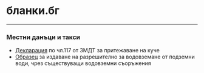 # бланки.бг #
---
### Местни данъци и такси
- [Декларация](/mdt/mdt_sofiq_deklaraciq_pritezhavane_kuche.pdf) по чл.117 от ЗМДТ за притежаване на куче	
- [Образец](/bd4r/15_obrazec_kym_zapowed_obrazci_zv.docx) за издаване на разрешително за водовземане от подземни води, чрез съществуващи водовземни съоръжения

